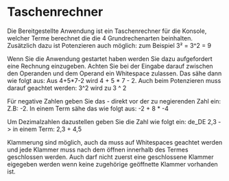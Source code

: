 # Taschenrechner

Die Bereitgestellte Anwendung ist ein Taschenrechner für die Konsole, welcher Terme berechnet die die 4 Grundrechenarten beinhalten. 
Zusätzlich dazu ist Potenzieren auch möglich:
zum Beispiel 3² = 3^2 = 9

Wenn Sie die Anwendung gestartet haben werden Sie dazu aufgefordert eine Rechnung einzugeben.
Achten Sie bei der Eingabe darauf zwischen den Operanden und dem Operand ein Whitespace zulassen. Das sähe dann wie folgt aus:
Aus 4+5*7-2 wird 4 + 5 * 7 - 2.
Auch beim Potenzieren muss darauf geachtet werden:
3^2 wird zu 3 ^ 2

Für negative Zahlen geben Sie das - direkt vor der zu negierenden Zahl ein: 
Z.B: -2. 
In einem Term sähe das wie folgt aus:
-2 + 8 * -4

Um Dezimalzahlen dazustellen geben Sie die Zahl wie folgt ein:
de_DE 2,3 -> in einem Term: 2,3 + 4,5

Klammerung sind möglich, auch da muss auf Whitespaces geachtet werden und jede Klammer muss nach dem öffnen innerhalb des Termes geschlossen werden.
Auch darf nicht zuerst eine geschlossene Klammer eigegeben werden wenn keine zugehörige geöffnette Klammer vorhanden ist.